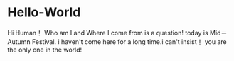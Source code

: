 # Hello-World
Hi Human！
Who am I and Where I come from is a question!
today is Mid－Autumn Festival.
i haven't come here for a long time.i can't insist！
you are the only one in the world!
